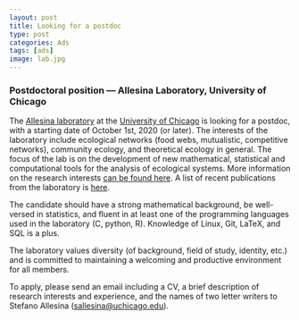 ```yaml
---
layout: post
title: Looking for a postdoc
type: post
categories: Ads
tags: [ads]
image: lab.jpg
---
```



### Postdoctoral position — Allesina Laboratory, University of Chicago


The [Allesina laboratory](http://allesinalab.uchicago.edu/) at the [University of Chicago](http://www.uchicago.edu/about/) is looking for a postdoc, with a starting date of October 1st, 2020 (or later). The interests of the laboratory include ecological networks (food webs, mutualistic, competitive networks), community ecology, and theoretical ecology in general. The focus of the lab is on the development of new mathematical, statistical and computational tools for the analysis of ecological systems. More information on the research interests [can be found here](https://stefanoallesina.github.io/about.html). A list of recent publications from the laboratory is [here](https://scholar.google.com/citations?hl=en&user=14DTOacAAAAJ&view_op=list_works&sortby=pubdate).

The candidate should have a strong mathematical background, be well-versed in statistics, and fluent in at least one of the programming languages used in the laboratory (C, python, R). Knowledge of Linux, Git, LaTeX, and SQL is a plus.&nbsp;

The laboratory values diversity (of background, field of study, identity, etc.) and is committed to maintaining a welcoming and productive environment for all members.

To apply, please send an email including a CV, a brief description of research interests and experience, and the names of two letter writers to Stefano Allesina (sallesina@uchicago.edu).


